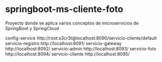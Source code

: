 # springboot-ms-cliente-foto
Proyecto donde se aplica varios conceptos de microservicios de SpringBoot y SpringCloud


config-service				http://root:s3cr3t@localhost:8090/servicio-cliente/default
servicio-registro			http://localhost:8091/
servicio-gateway			http://localhost:8092/
servicio-admin				http://localhost:8093/
servicio-foto				  http://localhost:8094/
servicio-cliente			http://localhost:8095/


